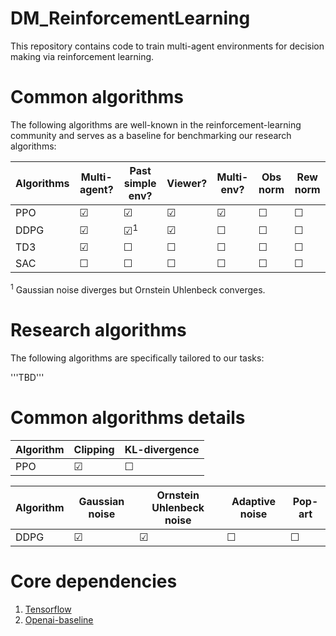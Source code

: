 # DM_ReinforcementLearning
This repository contains code to train multi-agent environments for decision making via reinforcement learning. 

# Common algorithms
The following algorithms are well-known in the reinforcement-learning community and serves as a baseline for benchmarking our research algorithms:

| Algorithms | Multi-agent? | Past simple env? | Viewer? | Multi-env? | Obs norm | Rew norm
| --- | --- | --- | --- | --- | --- | --- |
| PPO | ☑ | ☑ | ☑ | ☑ | ☐ | ☐ |
| DDPG | ☑ | ☑<sup>1</sup> | ☑ | ☐ | ☐ | ☐ |
| TD3 | ☑ | ☐ | ☐ | ☐ | ☐ | ☐ |
| SAC | ☐ | ☐ | ☐ | ☐ | ☐ | ☐ |

<sup>1</sup> Gaussian noise diverges but Ornstein Uhlenbeck converges.

# Research algorithms
The following algorithms are specifically tailored to our tasks:

'''TBD'''

# Common algorithms details

| Algorithm | Clipping | KL-divergence |
| --- | --- | --- |
| PPO | ☑ | ☐ |

| Algorithm | Gaussian noise | Ornstein Uhlenbeck noise | Adaptive noise | Pop-art |
| --- | --- | --- | --- | --- |
| DDPG | ☑ | ☑ | ☐ | ☐ |

# Core dependencies
1. [Tensorflow](https://www.tensorflow.org/)
2. [Openai-baseline](https://github.com/openai/baselines)
